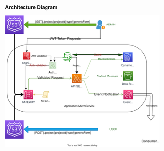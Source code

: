 
### Architecture Diagram
![Architecture Diagram](https://github.com/manuabhijit/system-architecture/blob/main/01-generic-forms/generic-form.drawio.svg)
